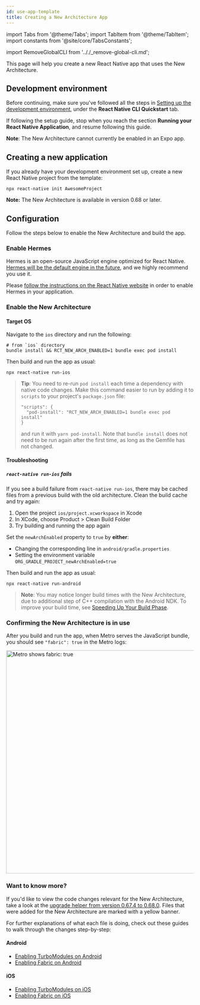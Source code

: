 ```yaml
---
id: use-app-template
title: Creating a New Architecture App
---
```


import Tabs from '@theme/Tabs'; import TabItem from '@theme/TabItem'; import constants from '@site/core/TabsConstants';

import RemoveGlobalCLI from '.././\_remove-global-cli.md';

This page will help you create a new React Native app that uses the New Architecture.

## Development environment

Before continuing, make sure you've followed all the steps in [Setting up the development environment](getting-started.md), under the **React Native CLI Quickstart** tab.

If following the setup guide, stop when you reach the section **Running your React Native Application**, and resume following this guide.

**Note**: The New Architecture cannot currently be enabled in an Expo app.

## Creating a new application

<RemoveGlobalCLI />

If you already have your development environment set up, create a new React Native project from the template:

```shell
npx react-native init AwesomeProject
```

**Note:** The New Architecture is available in version 0.68 or later.

## Configuration

Follow the steps below to enable the New Architecture and build the app.

### Enable Hermes

Hermes is an open-source JavaScript engine optimized for React Native. [Hermes will be the default engine in the future](https://github.com/reactwg/react-native-new-architecture/discussions/4), and we highly recommend you use it.

Please [follow the instructions on the React Native website](hermes.md) in order to enable Hermes in your application.

### Enable the New Architecture

#### Target OS

<Tabs groupId="platform" defaultValue={constants.defaultPlatform} values={constants.platforms} className="pill-tabs">
<TabItem value="ios">

Navigate to the `ios` directory and run the following:

```shell
# from `ios` directory
bundle install && RCT_NEW_ARCH_ENABLED=1 bundle exec pod install
```

Then build and run the app as usual:

```shell
npx react-native run-ios
```

> **Tip**: You need to re-run `pod install` each time a dependency with native code changes. Make this command easier to run by adding it to `scripts` to your project's `package.json` file:
>
> ```
> "scripts": {
>   "pod-install": "RCT_NEW_ARCH_ENABLED=1 bundle exec pod install"
> }
> ```
>
> and run it with `yarn pod-install`. Note that `bundle install` does not need to be run again after the first time, as long as the Gemfile has not changed.

#### Troubleshooting

##### `react-native run-ios` fails

If you see a build failure from `react-native run-ios`, there may be cached files from a previous build with the old architecture. Clean the build cache and try again:

1. Open the project `ios/project.xcworkspace` in Xcode
2. In XCode, choose Product > Clean Build Folder
3. Try building and running the app again

</TabItem>
<TabItem value="android">

Set the `newArchEnabled` property to `true` by **either**:

- Changing the corresponding line in `android/gradle.properties`
- Setting the environment variable `ORG_GRADLE_PROJECT_newArchEnabled=true`

Then build and run the app as usual:

```shell
npx react-native run-android
```

> **Note**: You may notice longer build times with the New Architecture, due to additional step of C++ compilation with the Android NDK. To improve your build time, see [Speeding Up Your Build Phase](docs/build-speed.md).

</TabItem>
</Tabs>

### Confirming the New Architecture is in use

After you build and run the app, when Metro serves the JavaScript bundle, you should see `"fabric": true` in the Metro logs:

<img src="/docs/assets/metro-new-arch.png" alt="Metro shows fabric: true" width="600" />

### Want to know more?

If you'd like to view the code changes relevant for the New Architecture, take a look at the [upgrade helper from version 0.67.4 to 0.68.0](https://react-native-community.github.io/upgrade-helper/?from=0.67.4&to=0.68.0). Files that were added for the New Architecture are marked with a yellow banner.

For further explanations of what each file is doing, check out these guides to walk through the changes step-by-step:

#### Android

- [Enabling TurboModules on Android](new-architecture-app-modules-android.md)
- [Enabling Fabric on Android](new-architecture-app-renderer-android.md)

#### iOS

- [Enabling TurboModules on iOS](new-architecture-app-modules-ios.md)
- [Enabling Fabric on iOS](new-architecture-app-renderer-ios.md)

